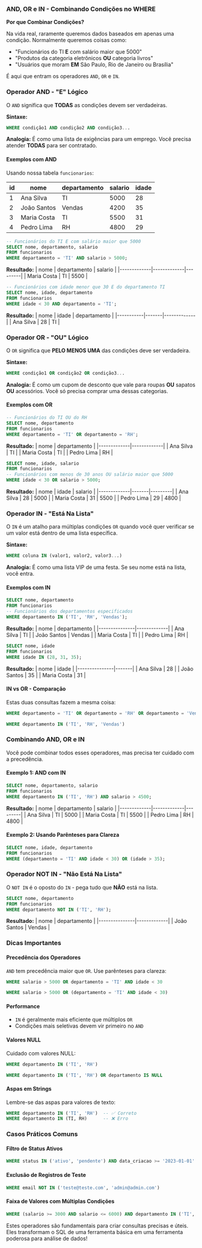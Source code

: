 ### AND, OR e IN - Combinando Condições no WHERE

**Por que Combinar Condições?**

Na vida real, raramente queremos dados baseados em apenas uma condição. Normalmente queremos coisas como:
- "Funcionários do TI **E** com salário maior que 5000"
- "Produtos da categoria eletrônicos **OU** categoria livros"  
- "Usuários que moram **EM** São Paulo, Rio de Janeiro ou Brasília"

É aqui que entram os operadores `AND`, `OR` e `IN`.

### Operador AND - "E" Lógico

O `AND` significa que **TODAS** as condições devem ser verdadeiras.

**Sintaxe:**
```sql
WHERE condição1 AND condição2 AND condição3...
```

**Analogia:** É como uma lista de exigências para um emprego. Você precisa atender **TODAS** para ser contratado.

#### Exemplos com AND

Usando nossa tabela `funcionarios`:

| id | nome          | departamento | salario | idade |
|----|---------------|--------------|---------|-------|
| 1  | Ana Silva     | TI           | 5000    | 28    |
| 2  | João Santos   | Vendas       | 4200    | 35    |
| 3  | Maria Costa   | TI           | 5500    | 31    |
| 4  | Pedro Lima    | RH           | 4800    | 29    |

```sql
-- Funcionários do TI E com salário maior que 5000
SELECT nome, departamento, salario 
FROM funcionarios 
WHERE departamento = 'TI' AND salario > 5000;
```

**Resultado:**
| nome        | departamento | salario |
|-------------|-------------|---------|
| Maria Costa | TI          | 5500    |

```sql
-- Funcionários com idade menor que 30 E do departamento TI
SELECT nome, idade, departamento 
FROM funcionarios 
WHERE idade < 30 AND departamento = 'TI';
```

**Resultado:**
| nome      | idade | departamento |
|-----------|-------|-------------|
| Ana Silva | 28    | TI          |

### Operador OR - "OU" Lógico

O `OR` significa que **PELO MENOS UMA** das condições deve ser verdadeira.

**Sintaxe:**
```sql
WHERE condição1 OR condição2 OR condição3...
```

**Analogia:** É como um cupom de desconto que vale para roupas **OU** sapatos **OU** acessórios. Você só precisa comprar uma dessas categorias.

#### Exemplos com OR

```sql
-- Funcionários do TI OU do RH
SELECT nome, departamento 
FROM funcionarios 
WHERE departamento = 'TI' OR departamento = 'RH';
```

**Resultado:**
| nome        | departamento |
|-------------|-------------|
| Ana Silva   | TI          |
| Maria Costa | TI          |
| Pedro Lima  | RH          |

```sql
SELECT nome, idade, salario 
FROM funcionarios 
-- Funcionários com menos de 30 anos OU salário maior que 5000
WHERE idade < 30 OR salario > 5000;
```

**Resultado:**
| nome        | idade | salario |
|-------------|-------|---------|
| Ana Silva   | 28    | 5000    |
| Maria Costa | 31    | 5500    |
| Pedro Lima  | 29    | 4800    |

### Operador IN - "Está Na Lista"

O `IN` é um atalho para múltiplas condições `OR` quando você quer verificar se um valor está dentro de uma lista específica.

**Sintaxe:**
```sql
WHERE coluna IN (valor1, valor2, valor3...)
```

**Analogia:** É como uma lista VIP de uma festa. Se seu nome está na lista, você entra.

#### Exemplos com IN

```sql
SELECT nome, departamento 
FROM funcionarios 
-- Funcionários dos departamentos especificados
WHERE departamento IN ('TI', 'RH', 'Vendas');
```

**Resultado:**
| nome          | departamento |
|---------------|-------------|
| Ana Silva     | TI          |
| João Santos   | Vendas      |
| Maria Costa   | TI          |
| Pedro Lima    | RH          |

```sql
SELECT nome, idade 
FROM funcionarios 
WHERE idade IN (28, 31, 35);
```

**Resultado:**
| nome          | idade |
|---------------|-------|
| Ana Silva     | 28    |
| João Santos   | 35    |
| Maria Costa   | 31    |

#### IN vs OR - Comparação

Estas duas consultas fazem a mesma coisa:

```sql
WHERE departamento = 'TI' OR departamento = 'RH' OR departamento = 'Vendas'

WHERE departamento IN ('TI', 'RH', 'Vendas')
```

### Combinando AND, OR e IN

Você pode combinar todos esses operadores, mas precisa ter cuidado com a precedência.

#### Exemplo 1: AND com IN
```sql
SELECT nome, departamento, salario 
FROM funcionarios 
WHERE departamento IN ('TI', 'RH') AND salario > 4500;
```

**Resultado:**
| nome        | departamento | salario |
|-------------|-------------|---------|
| Ana Silva   | TI          | 5000    |
| Maria Costa | TI          | 5500    |
| Pedro Lima  | RH          | 4800    |

#### Exemplo 2: Usando Parênteses para Clareza
```sql
SELECT nome, idade, departamento 
FROM funcionarios 
WHERE (departamento = 'TI' AND idade < 30) OR (idade > 35);
```

### Operador NOT IN - "Não Está Na Lista"

O `NOT IN` é o oposto do `IN` - pega tudo que **NÃO** está na lista.

```sql
SELECT nome, departamento 
FROM funcionarios 
WHERE departamento NOT IN ('TI', 'RH');
```

**Resultado:**
| nome          | departamento |
|---------------|-------------|
| João Santos   | Vendas      |

### Dicas Importantes

#### Precedência dos Operadores
`AND` tem precedência maior que `OR`. Use parênteses para clareza:
```sql
WHERE salario > 5000 OR departamento = 'TI' AND idade < 30

WHERE salario > 5000 OR (departamento = 'TI' AND idade < 30)
```

#### Performance
- `IN` é geralmente mais eficiente que múltiplos `OR`
- Condições mais seletivas devem vir primeiro no `AND`

#### Valores NULL
Cuidado com valores NULL:
```sql
WHERE departamento IN ('TI', 'RH')

WHERE departamento IN ('TI', 'RH') OR departamento IS NULL
```

#### Aspas em Strings
Lembre-se das aspas para valores de texto:
```sql
WHERE departamento IN ('TI', 'RH')  -- ✅ Correto
WHERE departamento IN (TI, RH)      -- ❌ Erro
```

### Casos Práticos Comuns

#### Filtro de Status Ativos
```sql
WHERE status IN ('ativo', 'pendente') AND data_criacao >= '2023-01-01'
```

#### Exclusão de Registros de Teste
```sql
WHERE email NOT IN ('teste@teste.com', 'admin@admin.com')
```

#### Faixa de Valores com Múltiplas Condições
```sql
WHERE (salario >= 3000 AND salario <= 6000) AND departamento IN ('TI', 'Engenharia')
```

Estes operadores são fundamentais para criar consultas precisas e úteis. Eles transformam o SQL de uma ferramenta básica em uma ferramenta poderosa para análise de dados!
